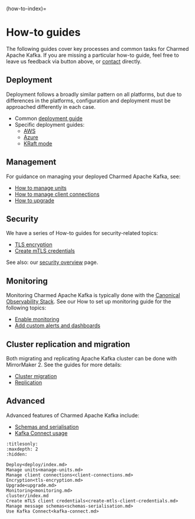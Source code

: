 (how-to-index)=
# How-to guides

The following guides cover key processes and common tasks for Charmed Apache Kafka. If you are missing a particular how-to guide, feel free to leave us feedback via button above, or [contact](reference-contact) directly.

## Deployment

Deployment follows a broadly similar pattern on all platforms, but due to differences in the platforms, configuration and deployment must be approached differently in each case.

* Common [deployment guide](how-to-deploy-deploy-anywhere)
* Specific deployment guides:
  * [AWS](how-to-deploy-deploy-on-aws)
  * [Azure](how-to-deploy-deploy-on-azure)
  * [KRaft mode](how-to-deploy-kraft-mode)

## Management

For guidance on managing your deployed Charmed Apache Kafka, see:

* [How to manage units](how-to-manage-units)
* [How to manage client connections](how-to-client-connections)
* [How to upgrade](how-to-upgrade)

## Security

We have a series of How-to guides for security-related topics:

* [TLS encryption](how-to-tls-encryption)
* [Create mTLS credentials](how-to-create-mtls-client-credentials)

See also: our [security overview](explanation-security) page.

## Monitoring

Monitoring Charmed Apache Kafka is typically done with the [Canonical Observability Stack](https://charmhub.io/topics/canonical-observability-stack).
See our How to set up monitoring guide for the following topics:

* [Enable monitoring](how-to-monitoring-enable-monitoring)
* [Add custom alerts and dashboards](how-to-monitoring-integrate-alerts-and-dashboards)

## Cluster replication and migration

Both migrating and replicating Apache Kafka cluster can be done with MirrorMaker 2.
See the guides for more details:

* [Cluster migration](how-to-cluster-migration)
* [Replication](how-to-cluster-replication)

## Advanced

Advanced features of Charmed Apache Kafka include:

* [Schemas and serialisation](how-to-schemas-serialisation)
* [Kafka Connect usage](how-to-use-kafka-connect-for-etl-workloads)

<!-- Alternative landing page prototype
| | |
|--|--|
| **Deployment** </br> Deployment follows a broadly similar pattern on all platforms, but due to differences in the platforms, configuration and deployment must be approached differently in each case. </br> [Common deployment guide](how-to-deploy-deploy-anywhere), [AWS](how-to-deploy-deploy-on-aws), [Azure](how-to-deploy-deploy-on-azure), [KRaft mode](how-to-deploy-kraft-mode) |**Management** </br> For guidance on managing your deployed Charmed Apache Kafka, see: [How to manage units](how-to-manage-units), [How to manage related applications](how-to-client-connections), [How to Upgrade](how-to-upgrade) | -->

```{toctree}
:titlesonly:
:maxdepth: 2
:hidden:

Deploy<deploy/index.md>
Manage units<manage-units.md>
Manage client connections<client-connections.md>
Encryption<tls-encryption.md>
Upgrade<upgrade.md>
Monitoring<monitoring.md>
cluster/index.md
Create mTLS client credentials<create-mtls-client-credentials.md>
Manage message schemas<schemas-serialisation.md>
Use Kafka Connect<kafka-connect.md>
```
